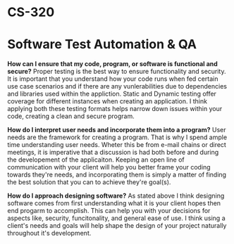 # CS-320
# Software Test Automation & QA

**How can I ensure that my code, program, or software is functional and secure?**
Proper testing is the best way to ensure functionality and security. It is important that you understand how your code runs when fed certain use case scenarios and if there are any vunlerabilities due to dependencies and libraries used within the appliction. Static and Dynamic testing offer coverage for different instances when creating an application. I think applying both these testing formats helps narrow down issues within your code, creating a clean and secure program.

**How do I interpret user needs and incorporate them into a program?**
User needs are the framework for creating a program. That is why I spend ample time understanding user needs. Wheter this be from e-mail chains or direct meetings, it is imperative that a discussion is had both before and during the developement of the applicaiton. Keeping an open line of communication with your client will help you better frame your coding towards they're needs, and incorporating them is simply a matter of finding the best solution that you can to achieve they're goal(s).

**How do I approach designing software?**
As stated above I think designing software comes from first understanding what it is your client hopes then end progarm to accomplish. This can help you with your decisions for aspects like, security, funcitonality, and general ease of use. I think using a client's needs and goals will help shape the design of your project naturally throughout it's development.
